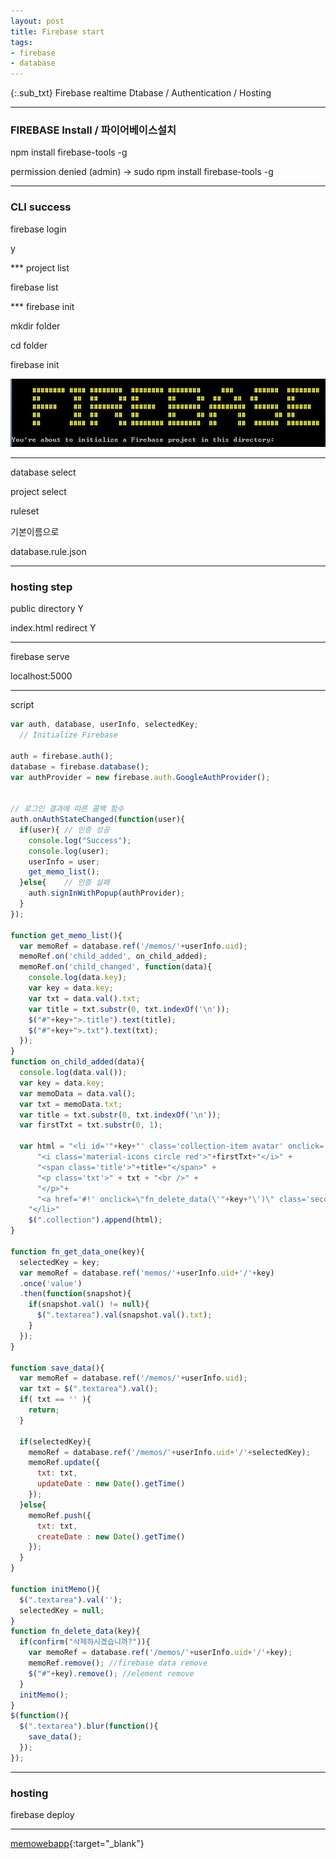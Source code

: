 ```yaml
---
layout: post
title: Firebase start
tags:
- firebase
- database
---
```



{:.sub_txt}
Firebase realtime Dtabase / Authentication / Hosting

---

### FIREBASE Install / 파이어베이스설치 

npm install firebase-tools -g

permission denied (admin)
-> sudo npm install firebase-tools -g

---

### CLI success

firebase login

y


*** project list

firebase list


*** firebase init

mkdir folder

cd folder

firebase init

![](../images/170422_1.JPG)


---

database select

project select

ruleset

기본이름으로

database.rule.json

---

### hosting step

public directory Y

index.html redirect Y


---

firebase serve

localhost:5000

---

script

```javascript
var auth, database, userInfo, selectedKey;
  // Initialize Firebase

auth = firebase.auth();
database = firebase.database();
var authProvider = new firebase.auth.GoogleAuthProvider();


// 로그인 결과에 따른 콜백 함수
auth.onAuthStateChanged(function(user){
  if(user){ // 인증 성공
    console.log("Success");
    console.log(user);
    userInfo = user;
    get_memo_list();
  }else{    // 인증 실패
    auth.signInWithPopup(authProvider);
  }
});

function get_memo_list(){
  var memoRef = database.ref('/memos/'+userInfo.uid);
  memoRef.on('child_added', on_child_added);
  memoRef.on('child_changed', function(data){
    console.log(data.key);
    var key = data.key;
    var txt = data.val().txt;
    var title = txt.substr(0, txt.indexOf('\n'));
    $("#"+key+">.title").text(title);
    $("#"+key+">.txt").text(txt);
  });
}
function on_child_added(data){
  console.log(data.val());
  var key = data.key;
  var memoData = data.val();
  var txt = memoData.txt;
  var title = txt.substr(0, txt.indexOf('\n'));
  var firstTxt = txt.substr(0, 1);
  
  var html = "<li id='"+key+"' class='collection-item avatar' onclick='fn_get_data_one(this.id);'>" +
      "<i class='material-icons circle red'>"+firstTxt+"</i>" +
      "<span class='title'>"+title+"</span>" +
      "<p class='txt'>" + txt + "<br />" +
      "</p>"+
      "<a href='#!' onclick=\"fn_delete_data(\'"+key+"\')\" class='secondary-content'><i class='material-icons'>grade</i></a>"
    "</li>"
    $(".collection").append(html);
}

function fn_get_data_one(key){
  selectedKey = key;
  var memoRef = database.ref('memos/'+userInfo.uid+'/'+key)
  .once('value')
  .then(function(snapshot){
    if(snapshot.val() != null){
      $(".textarea").val(snapshot.val().txt);
    }
  });
}

function save_data(){
  var memoRef = database.ref('/memos/'+userInfo.uid);
  var txt = $(".textarea").val();
  if( txt == '' ){
    return;
  }

  if(selectedKey){
    memoRef = database.ref('/memos/'+userInfo.uid+'/'+selectedKey);
    memoRef.update({
      txt: txt,
      updateDate : new Date().getTime()
    });
  }else{
    memoRef.push({
      txt: txt,
      createDate : new Date().getTime()
    });
  }
}

function initMemo(){
  $(".textarea").val('');
  selectedKey = null;
}
function fn_delete_data(key){
  if(confirm("삭제하시겠습니까?")){
    var memoRef = database.ref('/memos/'+userInfo.uid+'/'+key);
    memoRef.remove(); //firebase data remove
    $("#"+key).remove(); //element remove
  }
  initMemo();
}
$(function(){
  $(".textarea").blur(function(){
    save_data();
  });
});
```

---

### hosting

firebase deploy


---

[memowebapp](https://memowebapp-1e86d.firebaseapp.com/){:target="_blank"}
